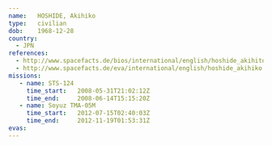 ```yaml
---
name:	HOSHIDE, Akihiko
type:	civilian
dob:	1968-12-28
country:
  - JPN
references:
  - http://www.spacefacts.de/bios/international/english/hoshide_akihito.htm
  - http://www.spacefacts.de/eva/international/english/hoshide_akihiko.htm
missions:
   - name: STS-124
     time_start:   2008-05-31T21:02:12Z
     time_end:     2008-06-14T15:15:20Z
   - name: Soyuz TMA-05M
     time_start:   2012-07-15T02:40:03Z
     time_end:     2012-11-19T01:53:31Z
evas:
---
```

